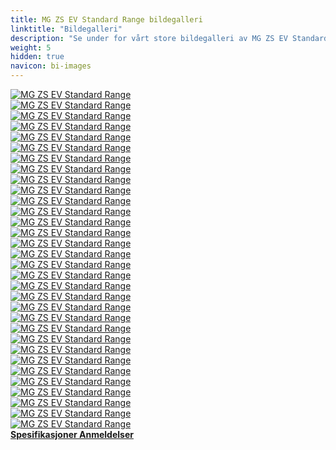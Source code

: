 ```yaml
---
title: MG ZS EV Standard Range bildegalleri
linktitle: "Bildegalleri"
description: "Se under for vårt store bildegalleri av MG ZS EV Standard Range. Klikk på bildene for høyoppløselige versjoner."
weight: 5
hidden: true
navicon: bi-images
---
```

<!-- markdownlint-disable MD033 -->
<div class="row" id ="my-gallery">
	<div class="pswp-grid-item col-6 col-md-4">
		<a href="https://media.evkx.net/multimedia/models/mg/zs/zs_ev_standard_range/capacity_1.jpg"
data-pswp-src="https://media.evkx.net/multimedia/models/mg/zs/zs_ev_standard_range/capacity_1.jpg"
data-pswp-width="2560"
data-pswp-height="1707" 
target="_blank">
			<img src="https://media.evkx.net/multimedia/models/mg/zs/zs_ev_standard_range/capacity_1_xst.jpg" alt="MG ZS EV Standard Range" class="img-fluid " />
		</a>
	</div>
	<div class="pswp-grid-item col-6 col-md-4">
		<a href="https://media.evkx.net/multimedia/models/mg/zs/zs_ev_standard_range/carplay_1.jpg"
data-pswp-src="https://media.evkx.net/multimedia/models/mg/zs/zs_ev_standard_range/carplay_1.jpg"
data-pswp-width="3000"
data-pswp-height="2000" 
target="_blank">
			<img src="https://media.evkx.net/multimedia/models/mg/zs/zs_ev_standard_range/carplay_1_xst.jpg" alt="MG ZS EV Standard Range" class="img-fluid " />
		</a>
	</div>
	<div class="pswp-grid-item col-6 col-md-4">
		<a href="https://media.evkx.net/multimedia/models/mg/zs/zs_ev_standard_range/charging_1.jpg"
data-pswp-src="https://media.evkx.net/multimedia/models/mg/zs/zs_ev_standard_range/charging_1.jpg"
data-pswp-width="3000"
data-pswp-height="2000" 
target="_blank">
			<img src="https://media.evkx.net/multimedia/models/mg/zs/zs_ev_standard_range/charging_1_xst.jpg" alt="MG ZS EV Standard Range" class="img-fluid " />
		</a>
	</div>
	<div class="pswp-grid-item col-6 col-md-4">
		<a href="https://media.evkx.net/multimedia/models/mg/zs/zs_ev_standard_range/exterior_1.jpg"
data-pswp-src="https://media.evkx.net/multimedia/models/mg/zs/zs_ev_standard_range/exterior_1.jpg"
data-pswp-width="3000"
data-pswp-height="2000" 
target="_blank">
			<img src="https://media.evkx.net/multimedia/models/mg/zs/zs_ev_standard_range/exterior_1_xst.jpg" alt="MG ZS EV Standard Range" class="img-fluid " />
		</a>
	</div>
	<div class="pswp-grid-item col-6 col-md-4">
		<a href="https://media.evkx.net/multimedia/models/mg/zs/zs_ev_standard_range/exterior_2.jpg"
data-pswp-src="https://media.evkx.net/multimedia/models/mg/zs/zs_ev_standard_range/exterior_2.jpg"
data-pswp-width="2560"
data-pswp-height="1688" 
target="_blank">
			<img src="https://media.evkx.net/multimedia/models/mg/zs/zs_ev_standard_range/exterior_2_xst.jpg" alt="MG ZS EV Standard Range" class="img-fluid " />
		</a>
	</div>
	<div class="pswp-grid-item col-6 col-md-4">
		<a href="https://media.evkx.net/multimedia/models/mg/zs/zs_ev_standard_range/exterior_3.jpg"
data-pswp-src="https://media.evkx.net/multimedia/models/mg/zs/zs_ev_standard_range/exterior_3.jpg"
data-pswp-width="2560"
data-pswp-height="1290" 
target="_blank">
			<img src="https://media.evkx.net/multimedia/models/mg/zs/zs_ev_standard_range/exterior_3_xst.jpg" alt="MG ZS EV Standard Range" class="img-fluid " />
		</a>
	</div>
	<div class="pswp-grid-item col-6 col-md-4">
		<a href="https://media.evkx.net/multimedia/models/mg/zs/zs_ev_standard_range/exterior_4.jpg"
data-pswp-src="https://media.evkx.net/multimedia/models/mg/zs/zs_ev_standard_range/exterior_4.jpg"
data-pswp-width="2560"
data-pswp-height="1707" 
target="_blank">
			<img src="https://media.evkx.net/multimedia/models/mg/zs/zs_ev_standard_range/exterior_4_xst.jpg" alt="MG ZS EV Standard Range" class="img-fluid " />
		</a>
	</div>
	<div class="pswp-grid-item col-6 col-md-4">
		<a href="https://media.evkx.net/multimedia/models/mg/zs/zs_ev_standard_range/exterior_5.jpg"
data-pswp-src="https://media.evkx.net/multimedia/models/mg/zs/zs_ev_standard_range/exterior_5.jpg"
data-pswp-width="2560"
data-pswp-height="1707" 
target="_blank">
			<img src="https://media.evkx.net/multimedia/models/mg/zs/zs_ev_standard_range/exterior_5_xst.jpg" alt="MG ZS EV Standard Range" class="img-fluid " />
		</a>
	</div>
	<div class="pswp-grid-item col-6 col-md-4">
		<a href="https://media.evkx.net/multimedia/models/mg/zs/zs_ev_standard_range/frontseats_1.jpg"
data-pswp-src="https://media.evkx.net/multimedia/models/mg/zs/zs_ev_standard_range/frontseats_1.jpg"
data-pswp-width="3000"
data-pswp-height="1999" 
target="_blank">
			<img src="https://media.evkx.net/multimedia/models/mg/zs/zs_ev_standard_range/frontseats_1_xst.jpg" alt="MG ZS EV Standard Range" class="img-fluid " />
		</a>
	</div>
	<div class="pswp-grid-item col-6 col-md-4">
		<a href="https://media.evkx.net/multimedia/models/mg/zs/zs_ev_standard_range/frontseats_2.jpg"
data-pswp-src="https://media.evkx.net/multimedia/models/mg/zs/zs_ev_standard_range/frontseats_2.jpg"
data-pswp-width="2560"
data-pswp-height="1707" 
target="_blank">
			<img src="https://media.evkx.net/multimedia/models/mg/zs/zs_ev_standard_range/frontseats_2_xst.jpg" alt="MG ZS EV Standard Range" class="img-fluid " />
		</a>
	</div>
	<div class="pswp-grid-item col-6 col-md-4">
		<a href="https://media.evkx.net/multimedia/models/mg/zs/zs_ev_standard_range/frontseats_3.jpg"
data-pswp-src="https://media.evkx.net/multimedia/models/mg/zs/zs_ev_standard_range/frontseats_3.jpg"
data-pswp-width="2560"
data-pswp-height="1707" 
target="_blank">
			<img src="https://media.evkx.net/multimedia/models/mg/zs/zs_ev_standard_range/frontseats_3_xst.jpg" alt="MG ZS EV Standard Range" class="img-fluid " />
		</a>
	</div>
	<div class="pswp-grid-item col-6 col-md-4">
		<a href="https://media.evkx.net/multimedia/models/mg/zs/zs_ev_standard_range/frontseats_4.jpg"
data-pswp-src="https://media.evkx.net/multimedia/models/mg/zs/zs_ev_standard_range/frontseats_4.jpg"
data-pswp-width="2560"
data-pswp-height="1707" 
target="_blank">
			<img src="https://media.evkx.net/multimedia/models/mg/zs/zs_ev_standard_range/frontseats_4_xst.jpg" alt="MG ZS EV Standard Range" class="img-fluid " />
		</a>
	</div>
	<div class="pswp-grid-item col-6 col-md-4">
		<a href="https://media.evkx.net/multimedia/models/mg/zs/zs_ev_standard_range/glassroof_1.jpg"
data-pswp-src="https://media.evkx.net/multimedia/models/mg/zs/zs_ev_standard_range/glassroof_1.jpg"
data-pswp-width="2560"
data-pswp-height="1587" 
target="_blank">
			<img src="https://media.evkx.net/multimedia/models/mg/zs/zs_ev_standard_range/glassroof_1_xst.jpg" alt="MG ZS EV Standard Range" class="img-fluid " />
		</a>
	</div>
	<div class="pswp-grid-item col-6 col-md-4">
		<a href="https://media.evkx.net/multimedia/models/mg/zs/zs_ev_standard_range/headlights_1.jpg"
data-pswp-src="https://media.evkx.net/multimedia/models/mg/zs/zs_ev_standard_range/headlights_1.jpg"
data-pswp-width="2560"
data-pswp-height="1673" 
target="_blank">
			<img src="https://media.evkx.net/multimedia/models/mg/zs/zs_ev_standard_range/headlights_1_xst.jpg" alt="MG ZS EV Standard Range" class="img-fluid " />
		</a>
	</div>
	<div class="pswp-grid-item col-6 col-md-4">
		<a href="https://media.evkx.net/multimedia/models/mg/zs/zs_ev_standard_range/interior_1.jpg"
data-pswp-src="https://media.evkx.net/multimedia/models/mg/zs/zs_ev_standard_range/interior_1.jpg"
data-pswp-width="3000"
data-pswp-height="2000" 
target="_blank">
			<img src="https://media.evkx.net/multimedia/models/mg/zs/zs_ev_standard_range/interior_1_xst.jpg" alt="MG ZS EV Standard Range" class="img-fluid " />
		</a>
	</div>
	<div class="pswp-grid-item col-6 col-md-4">
		<a href="https://media.evkx.net/multimedia/models/mg/zs/zs_ev_standard_range/interior_2.jpg"
data-pswp-src="https://media.evkx.net/multimedia/models/mg/zs/zs_ev_standard_range/interior_2.jpg"
data-pswp-width="2560"
data-pswp-height="1707" 
target="_blank">
			<img src="https://media.evkx.net/multimedia/models/mg/zs/zs_ev_standard_range/interior_2_xst.jpg" alt="MG ZS EV Standard Range" class="img-fluid " />
		</a>
	</div>
	<div class="pswp-grid-item col-6 col-md-4">
		<a href="https://media.evkx.net/multimedia/models/mg/zs/zs_ev_standard_range/interior_3.jpg"
data-pswp-src="https://media.evkx.net/multimedia/models/mg/zs/zs_ev_standard_range/interior_3.jpg"
data-pswp-width="2560"
data-pswp-height="1707" 
target="_blank">
			<img src="https://media.evkx.net/multimedia/models/mg/zs/zs_ev_standard_range/interior_3_xst.jpg" alt="MG ZS EV Standard Range" class="img-fluid " />
		</a>
	</div>
	<div class="pswp-grid-item col-6 col-md-4">
		<a href="https://media.evkx.net/multimedia/models/mg/zs/zs_ev_standard_range/interior_4.jpg"
data-pswp-src="https://media.evkx.net/multimedia/models/mg/zs/zs_ev_standard_range/interior_4.jpg"
data-pswp-width="2560"
data-pswp-height="1707" 
target="_blank">
			<img src="https://media.evkx.net/multimedia/models/mg/zs/zs_ev_standard_range/interior_4_xst.jpg" alt="MG ZS EV Standard Range" class="img-fluid " />
		</a>
	</div>
	<div class="pswp-grid-item col-6 col-md-4">
		<a href="https://media.evkx.net/multimedia/models/mg/zs/zs_ev_standard_range/interior_5.jpg"
data-pswp-src="https://media.evkx.net/multimedia/models/mg/zs/zs_ev_standard_range/interior_5.jpg"
data-pswp-width="2560"
data-pswp-height="1707" 
target="_blank">
			<img src="https://media.evkx.net/multimedia/models/mg/zs/zs_ev_standard_range/interior_5_xst.jpg" alt="MG ZS EV Standard Range" class="img-fluid " />
		</a>
	</div>
	<div class="pswp-grid-item col-6 col-md-4">
		<a href="https://media.evkx.net/multimedia/models/mg/zs/zs_ev_standard_range/interior_6.jpg"
data-pswp-src="https://media.evkx.net/multimedia/models/mg/zs/zs_ev_standard_range/interior_6.jpg"
data-pswp-width="2560"
data-pswp-height="1723" 
target="_blank">
			<img src="https://media.evkx.net/multimedia/models/mg/zs/zs_ev_standard_range/interior_6_xst.jpg" alt="MG ZS EV Standard Range" class="img-fluid " />
		</a>
	</div>
	<div class="pswp-grid-item col-6 col-md-4">
		<a href="https://media.evkx.net/multimedia/models/mg/zs/zs_ev_standard_range/main_1.jpg"
data-pswp-src="https://media.evkx.net/multimedia/models/mg/zs/zs_ev_standard_range/main_1.jpg"
data-pswp-width="3000"
data-pswp-height="1999" 
target="_blank">
			<img src="https://media.evkx.net/multimedia/models/mg/zs/zs_ev_standard_range/main_1_xst.jpg" alt="MG ZS EV Standard Range" class="img-fluid " />
		</a>
	</div>
	<div class="pswp-grid-item col-6 col-md-4">
		<a href="https://media.evkx.net/multimedia/models/mg/zs/zs_ev_standard_range/mirror_1.jpg"
data-pswp-src="https://media.evkx.net/multimedia/models/mg/zs/zs_ev_standard_range/mirror_1.jpg"
data-pswp-width="2560"
data-pswp-height="1673" 
target="_blank">
			<img src="https://media.evkx.net/multimedia/models/mg/zs/zs_ev_standard_range/mirror_1_xst.jpg" alt="MG ZS EV Standard Range" class="img-fluid " />
		</a>
	</div>
	<div class="pswp-grid-item col-6 col-md-4">
		<a href="https://media.evkx.net/multimedia/models/mg/zs/zs_ev_standard_range/rearlights_1.jpg"
data-pswp-src="https://media.evkx.net/multimedia/models/mg/zs/zs_ev_standard_range/rearlights_1.jpg"
data-pswp-width="2560"
data-pswp-height="1615" 
target="_blank">
			<img src="https://media.evkx.net/multimedia/models/mg/zs/zs_ev_standard_range/rearlights_1_xst.jpg" alt="MG ZS EV Standard Range" class="img-fluid " />
		</a>
	</div>
	<div class="pswp-grid-item col-6 col-md-4">
		<a href="https://media.evkx.net/multimedia/models/mg/zs/zs_ev_standard_range/screens_1.jpg"
data-pswp-src="https://media.evkx.net/multimedia/models/mg/zs/zs_ev_standard_range/screens_1.jpg"
data-pswp-width="2560"
data-pswp-height="1015" 
target="_blank">
			<img src="https://media.evkx.net/multimedia/models/mg/zs/zs_ev_standard_range/screens_1_xst.jpg" alt="MG ZS EV Standard Range" class="img-fluid " />
		</a>
	</div>
	<div class="pswp-grid-item col-6 col-md-4">
		<a href="https://media.evkx.net/multimedia/models/mg/zs/zs_ev_standard_range/screens_2.jpg"
data-pswp-src="https://media.evkx.net/multimedia/models/mg/zs/zs_ev_standard_range/screens_2.jpg"
data-pswp-width="2560"
data-pswp-height="1707" 
target="_blank">
			<img src="https://media.evkx.net/multimedia/models/mg/zs/zs_ev_standard_range/screens_2_xst.jpg" alt="MG ZS EV Standard Range" class="img-fluid " />
		</a>
	</div>
	<div class="pswp-grid-item col-6 col-md-4">
		<a href="https://media.evkx.net/multimedia/models/mg/zs/zs_ev_standard_range/screens_3.jpg"
data-pswp-src="https://media.evkx.net/multimedia/models/mg/zs/zs_ev_standard_range/screens_3.jpg"
data-pswp-width="2560"
data-pswp-height="1707" 
target="_blank">
			<img src="https://media.evkx.net/multimedia/models/mg/zs/zs_ev_standard_range/screens_3_xst.jpg" alt="MG ZS EV Standard Range" class="img-fluid " />
		</a>
	</div>
	<div class="pswp-grid-item col-6 col-md-4">
		<a href="https://media.evkx.net/multimedia/models/mg/zs/zs_ev_standard_range/secondrowseats_1.jpg"
data-pswp-src="https://media.evkx.net/multimedia/models/mg/zs/zs_ev_standard_range/secondrowseats_1.jpg"
data-pswp-width="2560"
data-pswp-height="1706" 
target="_blank">
			<img src="https://media.evkx.net/multimedia/models/mg/zs/zs_ev_standard_range/secondrowseats_1_xst.jpg" alt="MG ZS EV Standard Range" class="img-fluid " />
		</a>
	</div>
	<div class="pswp-grid-item col-6 col-md-4">
		<a href="https://media.evkx.net/multimedia/models/mg/zs/zs_ev_standard_range/trailer_1.jpg"
data-pswp-src="https://media.evkx.net/multimedia/models/mg/zs/zs_ev_standard_range/trailer_1.jpg"
data-pswp-width="2560"
data-pswp-height="1707" 
target="_blank">
			<img src="https://media.evkx.net/multimedia/models/mg/zs/zs_ev_standard_range/trailer_1_xst.jpg" alt="MG ZS EV Standard Range" class="img-fluid " />
		</a>
	</div>
	<div class="pswp-grid-item col-6 col-md-4">
		<a href="https://media.evkx.net/multimedia/models/mg/zs/zs_ev_standard_range/trunk_1.jpg"
data-pswp-src="https://media.evkx.net/multimedia/models/mg/zs/zs_ev_standard_range/trunk_1.jpg"
data-pswp-width="2560"
data-pswp-height="1707" 
target="_blank">
			<img src="https://media.evkx.net/multimedia/models/mg/zs/zs_ev_standard_range/trunk_1_xst.jpg" alt="MG ZS EV Standard Range" class="img-fluid " />
		</a>
	</div>
	<div class="pswp-grid-item col-6 col-md-4">
		<a href="https://media.evkx.net/multimedia/models/mg/zs/zs_ev_standard_range/trunk_2.jpg"
data-pswp-src="https://media.evkx.net/multimedia/models/mg/zs/zs_ev_standard_range/trunk_2.jpg"
data-pswp-width="2560"
data-pswp-height="1707" 
target="_blank">
			<img src="https://media.evkx.net/multimedia/models/mg/zs/zs_ev_standard_range/trunk_2_xst.jpg" alt="MG ZS EV Standard Range" class="img-fluid " />
		</a>
	</div>
	<div class="pswp-grid-item col-6 col-md-4">
		<a href="https://media.evkx.net/multimedia/models/mg/zs/zs_ev_standard_range/v2l_1.jpg"
data-pswp-src="https://media.evkx.net/multimedia/models/mg/zs/zs_ev_standard_range/v2l_1.jpg"
data-pswp-width="2560"
data-pswp-height="1701" 
target="_blank">
			<img src="https://media.evkx.net/multimedia/models/mg/zs/zs_ev_standard_range/v2l_1_xst.jpg" alt="MG ZS EV Standard Range" class="img-fluid " />
		</a>
	</div>
	<div class="pswp-grid-item col-6 col-md-4">
		<a href="https://media.evkx.net/multimedia/models/mg/zs/zs_ev_standard_range/wheels_1.jpg"
data-pswp-src="https://media.evkx.net/multimedia/models/mg/zs/zs_ev_standard_range/wheels_1.jpg"
data-pswp-width="2560"
data-pswp-height="1705" 
target="_blank">
			<img src="https://media.evkx.net/multimedia/models/mg/zs/zs_ev_standard_range/wheels_1_xst.jpg" alt="MG ZS EV Standard Range" class="img-fluid " />
		</a>
	</div>
</div>
<script type="module">
  import PhotoSwipeLightbox from '/js/photoswipe-lightbox.esm.js';
    const lightbox = new PhotoSwipeLightbox({
       gallery: '#my-gallery',
        children: 'a',
        pswpModule: () => import('/js/photoswipe.esm.js')
    });
lightbox.init();
</script>
<div class="mt-3 mb-3">
<a href="../specifications/" class="text-decoration-none text-black">
<strong><i class="bi-arrow-left"></i> Spesifikasjoner </strong>
</a>
<a href="../reviews/" class="text-decoration-none text-black float-end">
<strong>Anmeldelser <i class="bi-arrow-right"></i></strong>
</a>
</div>
